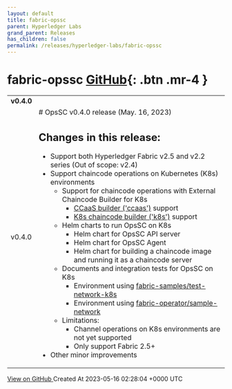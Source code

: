 ```yaml
---
layout: default
title: fabric-opssc
parent: Hyperledger Labs
grand_parent: Releases
has_children: false
permalink: /releases/hyperledger-labs/fabric-opssc
---
```


# fabric-opssc <span class="fs-3 right-align">[GitHub](https://github.com/hyperledger-labs/fabric-opssc){: .btn .mr-4 }</span>


<div>
    <table>
        <tr>
            <td colspan="2">
                <b>
                    v0.4.0
                </b>
            </td>
        </tr>
        <tr>
            <td>
                <span class="chip">
                    v0.4.0
                </span>
            </td>
            <td>
                # OpsSC v0.4.0 release (May. 16, 2023)

## Changes in this release:
- Support both Hyperledger Fabric v2.5 and v2.2 series (Out of scope: v2.4)
- Support chaincode operations on Kubernetes (K8s) environments
  - Support for chaincode operations with External Chaincode Builder for K8s
    - [CCaaS builder ('ccaas')](https://github.com/hyperledger/fabric/releases/tag/v2.4.1) support
    - [K8s chaincode builder ('k8s')](https://github.com/hyperledger-labs/fabric-builder-k8s) support
  - Helm charts to run OpsSC on K8s
    - Helm chart for OpsSC API server
    - Helm chart for OpsSC Agent
    - Helm chart for building a chaincode image and running it as a chaincode server
  - Documents and integration tests for OpsSC on K8s
    - Environment using [fabric-samples/test-network-k8s](https://github.com/hyperledger/fabric-samples/tree/main/test-network-k8s)
    - Environment using [fabric-operator/sample-network](https://github.com/hyperledger-labs/fabric-operator/tree/main/sample-network)
  - Limitations:
    - Channel operations on K8s environments are not yet supported
    - Only support Fabric 2.5+
- Other minor improvements
            </td>
        </tr>
    </table>
    <a href="https://github.com/hyperledger-labs/fabric-opssc/releases/tag/v0.4.0" class=".btn">
        View on GitHub
    </a>
    <span class="right-align">
        Created At 2023-05-16 02:28:04 +0000 UTC
    </span>
</div>

